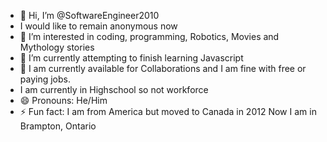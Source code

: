 - 👋 Hi, I’m @SoftwareEngineer2010
- I would like to remain anonymous now
- 👀 I’m interested in coding, programming, Robotics, Movies and Mythology stories
- 🌱 I’m currently attempting to finish learning Javascript
- 💞️ I am currently available for Collaborations and I am fine with free or paying jobs.
- I am currently in Highschool so not workforce
- 😄 Pronouns: He/Him
- ⚡ Fun fact: I am from America but moved to Canada in 2012 Now I am in Brampton, Ontario

<!---
SoftwareEngineer2010/SoftwareEngineer2010 is a ✨ special ✨ repository because its `README.md` (this file) appears on your GitHub profile.
You can click the Preview link to take a look at your changes.
--->
